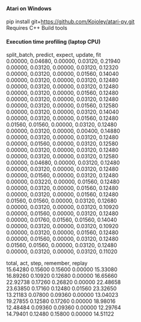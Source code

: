 #### Atari on Windows
pip install git+https://github.com/Kojoley/atari-py.git  
Requires C++ Build tools  

#### Execution time profiling (laptop CPU)
split_batch, predict, expect, update, fit  
0.00000, 0.04680, 0.00000, 0.03120, 0.21940  
0.00000, 0.03120, 0.00000, 0.03120, 0.12320  
0.00000, 0.03120, 0.00000, 0.01560, 0.14040  
0.00000, 0.03120, 0.00000, 0.03120, 0.12480  
0.00000, 0.03120, 0.00000, 0.03120, 0.12480  
0.00000, 0.03120, 0.00000, 0.01560, 0.12480  
0.00000, 0.03120, 0.00000, 0.03120, 0.12480  
0.00000, 0.03120, 0.00000, 0.01560, 0.12580  
0.00000, 0.03120, 0.00000, 0.03120, 0.14040  
0.00000, 0.03120, 0.00000, 0.01560, 0.12480  
0.01560, 0.01560, 0.00000, 0.03120, 0.12480  
0.00000, 0.03120, 0.00000, 0.00400, 0.14880  
0.00000, 0.03120, 0.00000, 0.03120, 0.12480  
0.00000, 0.01560, 0.00000, 0.03120, 0.12580  
0.00000, 0.03120, 0.00000, 0.03120, 0.12480  
0.00000, 0.03120, 0.00000, 0.03120, 0.12580  
0.00000, 0.04680, 0.00000, 0.03120, 0.12480  
0.00000, 0.03120, 0.00000, 0.03120, 0.12480  
0.00000, 0.01560, 0.00000, 0.03120, 0.12480  
0.00000, 0.03220, 0.00000, 0.01560, 0.12480  
0.00000, 0.03120, 0.00000, 0.01560, 0.12480  
0.00000, 0.03120, 0.00000, 0.01560, 0.12480  
0.01560, 0.01560, 0.00000, 0.03120, 0.12680  
0.00000, 0.03120, 0.00000, 0.03120, 0.10920  
0.00000, 0.01560, 0.00000, 0.03120, 0.12480  
0.00000, 0.01760, 0.01560, 0.01560, 0.14040  
0.00000, 0.03120, 0.00000, 0.03120, 0.10920  
0.00000, 0.03120, 0.00000, 0.01560, 0.12480  
0.00000, 0.01560, 0.00000, 0.03120, 0.12480  
0.01560, 0.01560, 0.00000, 0.03120, 0.12480  
0.00000, 0.03120, 0.00000, 0.03120, 0.11020  

total, act, step, remember, replay  
15.64280 0.15600 0.15600 0.00000 15.33080  
16.89260 0.10920 0.12680 0.00000 16.65660  
22.92738 0.17260 0.26820 0.00000 22.48658  
23.63850 0.17160 0.12480 0.01560 23.32650  
13.21183 0.07800 0.09360 0.00000 13.04023  
19.27855 0.12580 0.17260 0.00000 18.98016  
12.48484 0.09360 0.09360 0.00000 12.29764  
14.79401 0.12480 0.15800 0.00000 14.51122  
